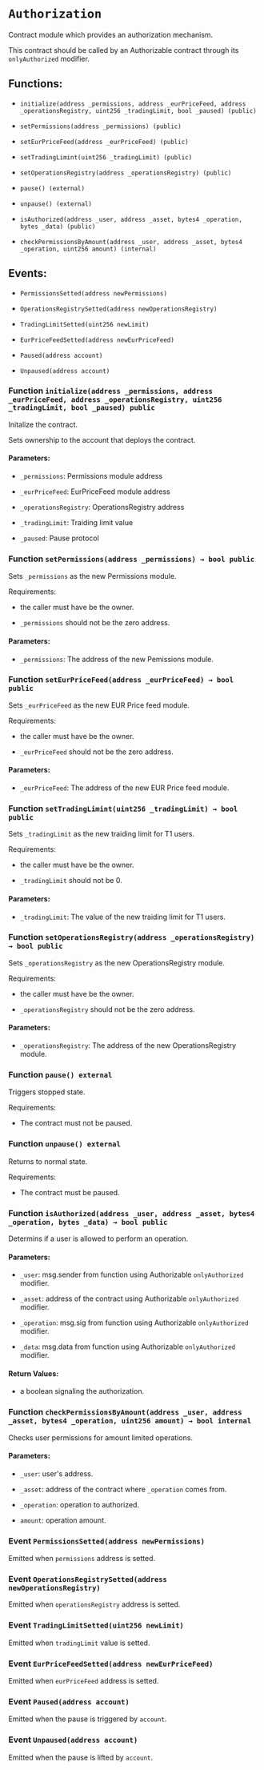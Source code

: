 # `Authorization`

Contract module which provides an authorization mechanism.

This contract should be called by an Authorizable contract through its `onlyAuthorized` modifier.

## Functions:

- `initialize(address _permissions, address _eurPriceFeed, address _operationsRegistry, uint256 _tradingLimit, bool _paused) (public)`

- `setPermissions(address _permissions) (public)`

- `setEurPriceFeed(address _eurPriceFeed) (public)`

- `setTradingLimint(uint256 _tradingLimit) (public)`

- `setOperationsRegistry(address _operationsRegistry) (public)`

- `pause() (external)`

- `unpause() (external)`

- `isAuthorized(address _user, address _asset, bytes4 _operation, bytes _data) (public)`

- `checkPermissionsByAmount(address _user, address _asset, bytes4 _operation, uint256 amount) (internal)`

## Events:

- `PermissionsSetted(address newPermissions)`

- `OperationsRegistrySetted(address newOperationsRegistry)`

- `TradingLimitSetted(uint256 newLimit)`

- `EurPriceFeedSetted(address newEurPriceFeed)`

- `Paused(address account)`

- `Unpaused(address account)`

### Function `initialize(address _permissions, address _eurPriceFeed, address _operationsRegistry, uint256 _tradingLimit, bool _paused) public`

Initalize the contract.

Sets ownership to the account that deploys the contract.

#### Parameters:

- `_permissions`: Permissions module address

- `_eurPriceFeed`: EurPriceFeed module address

- `_operationsRegistry`: OperationsRegistry address

- `_tradingLimit`: Traiding limit value

- `_paused`: Pause protocol

### Function `setPermissions(address _permissions) → bool public`

Sets `_permissions` as the new Permissions module.

Requirements:

- the caller must have be the owner.

- `_permissions` should not be the zero address.

#### Parameters:

- `_permissions`: The address of the new Pemissions module.

### Function `setEurPriceFeed(address _eurPriceFeed) → bool public`

Sets `_eurPriceFeed` as the new EUR Price feed module.

Requirements:

- the caller must have be the owner.

- `_eurPriceFeed` should not be the zero address.

#### Parameters:

- `_eurPriceFeed`: The address of the new EUR Price feed module.

### Function `setTradingLimint(uint256 _tradingLimit) → bool public`

Sets `_tradingLimit` as the new traiding limit for T1 users.

Requirements:

- the caller must have be the owner.

- `_tradingLimit` should not be 0.

#### Parameters:

- `_tradingLimit`: The value of the new traiding limit for T1 users.

### Function `setOperationsRegistry(address _operationsRegistry) → bool public`

Sets `_operationsRegistry` as the new OperationsRegistry module.

Requirements:

- the caller must have be the owner.

- `_operationsRegistry` should not be the zero address.

#### Parameters:

- `_operationsRegistry`: The address of the new OperationsRegistry module.

### Function `pause() external`

Triggers stopped state.

Requirements:

- The contract must not be paused.

### Function `unpause() external`

Returns to normal state.

Requirements:

- The contract must be paused.

### Function `isAuthorized(address _user, address _asset, bytes4 _operation, bytes _data) → bool public`

Determins if a user is allowed to perform an operation.

#### Parameters:

- `_user`: msg.sender from function using Authorizable `onlyAuthorized` modifier.

- `_asset`: address of the contract using Authorizable `onlyAuthorized` modifier.

- `_operation`: msg.sig from function using Authorizable `onlyAuthorized` modifier.

- `_data`: msg.data from function using Authorizable `onlyAuthorized` modifier.

#### Return Values:

- a boolean signaling the authorization.

### Function `checkPermissionsByAmount(address _user, address _asset, bytes4 _operation, uint256 amount) → bool internal`

Checks user permissions for amount limited operations.

#### Parameters:

- `_user`: user's address.

- `_asset`: address of the contract where `_operation` comes from.

- `_operation`: operation to authorized.

- `amount`: operation amount.

### Event `PermissionsSetted(address newPermissions)`

Emitted when `permissions` address is setted.

### Event `OperationsRegistrySetted(address newOperationsRegistry)`

Emitted when `operationsRegistry` address is setted.

### Event `TradingLimitSetted(uint256 newLimit)`

Emitted when `tradingLimit` value is setted.

### Event `EurPriceFeedSetted(address newEurPriceFeed)`

Emitted when `eurPriceFeed` address is setted.

### Event `Paused(address account)`

Emitted when the pause is triggered by `account`.

### Event `Unpaused(address account)`

Emitted when the pause is lifted by `account`.
